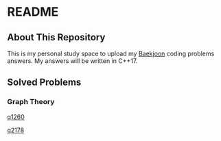 # README

## About This Repository

This is my personal study space to upload my [Baekjoon](https://www.acmicpc.net/) coding problems answers. My answers will be written in C++17.

## Solved Problems

### Graph Theory

[q1260](./q1260.cpp)

[q2178](./q2178.cpp)
